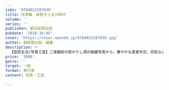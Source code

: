 ```yaml
---
isbn: '9784022587039'
title: 写真集　美智子さまの時代
volume: ''
series: ''
publisher: 朝日新聞出版
pubdate: '2018-10-05'
cover: 'https://cover.openbd.jp/9784022587039.jpg'
author: 朝新聞出版／編集
description: >-
  【芸術生活/写真工芸】ご成婚前の若かりし頃の秘蔵写真から、華やかな皇室外交、何気ない日のご家族との一枚、そして戦争や災害に傷ついた人々の苦しみに寄り添う姿まで。私たちを見守り続けてくださる美智子さまのこれまでの軌跡をたどった写真集。豪華な完全保存版。
price: '3000'
genre: ''
target: 一般
format: 単行本
content: 写真・工芸

---
```

